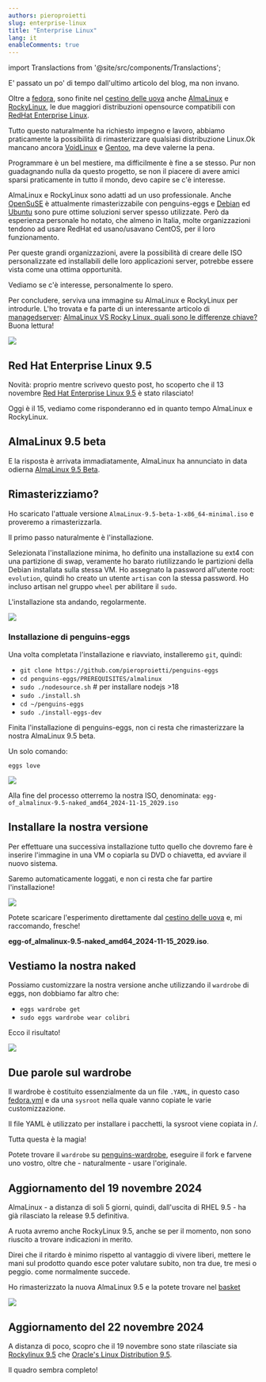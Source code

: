 ```yaml
---
authors: pieroproietti
slug: enterprise-linux
title: "Enterprise Linux"
lang: it
enableComments: true
---
```


import Translactions from '@site/src/components/Translactions';

<Translactions />
E' passato un po' di tempo dall'ultimo articolo del blog, ma non invano. 

Oltre a [fedora](https://www.fedoraproject.org/it/), sono finite nel [cestino delle uova](https://penguins-eggs.net/basket/index.php?p=isos) anche [AlmaLinux](https://almalinux.org) e [RockyLinux](https://rockylinux.org/), le due maggiori distribuzioni opensource compatibili con [RedHat Enterprise Linux](https://www.redhat.com).

Tutto questo naturalmente ha richiesto impegno e lavoro, abbiamo praticamente la possibilità di rimasterizzare qualsiasi distribuzione Linux.Ok mancano ancora [VoidLinux](https://voidlinux.org/) e [Gentoo](https://www.gentoo.org/), ma deve valerne la pena.

Programmare è un bel mestiere, ma difficilmente è fine a se stesso. Pur non guadagnando nulla da questo progetto, se non il piacere di avere amici sparsi praticamente in tutto il mondo, devo capire se c'è interesse.

AlmaLinux e RockyLinux sono adatti ad un uso professionale. Anche [OpenSuSE](https://www.opensuse.org/) è attualmente rimasterizzabile con penguins-eggs e [Debian](https://www.debian.org) ed [Ubuntu](https://ubuntu.com/) sono pure ottime soluzioni server spesso utilizzate. Però da esperienza personale ho notato, che almeno in Italia, molte organizzazioni tendono ad usare RedHat ed usano/usavano CentOS, per il loro funzionamento. 

Per queste grandi organizzazioni, avere la possibilità di creare delle ISO personalizzate ed installabili delle loro applicazioni server, potrebbe essere vista come una ottima opportunità.

Vediamo se c'è interesse, personalmente lo spero.

Per concludere, serviva una immagine su AlmaLinux e RockyLinux per introdurle. L'ho trovata e fa parte di un interessante articolo di [managedserver](https://managedserver.it): [AlmaLinux VS Rocky Linux, quali sono le differenze chiave?](https://managedserver.it/almalinux-vs-rocky-linux-quali-sono-le-differenze-chiave/#Differenze_chiave_tra_AlmaLinux_e_Rocky_Linux) Buona lettura!

![](https://cdn-gdbgh.nitrocdn.com/XsjHqdZrwNOTMrKVooDNBYYdgGozsmFz/assets/images/optimized/rev-c7dc79f/managedserver.it/wp-content/uploads/2022/09/almalinux-vs-rockylinux-1536x864.png)

## Red Hat Enterprise Linux 9.5

Novità: proprio mentre scrivevo questo post, ho scoperto che il 13 novembre [Red Hat Enterprise Linux 9.5](https://distrowatch.com/?newsid=12289) è stato rilasciato!

Oggi è il 15, vediamo come risponderanno ed in quanto tempo AlmaLinux e RockyLinux.

## AlmaLinux 9.5 beta

E la risposta è arrivata immadiatamente, AlmaLinux ha annunciato in data odierna [AlmaLinux 9.5 Beta](https://almalinux.org/blog/2024-10-15-announcing-95-beta/).

## Rimasterizziamo?

Ho scaricato l'attuale versione `AlmaLinux-9.5-beta-1-x86_64-minimal.iso` e proveremo a rimasterizzarla.

Il primo passo naturalmente è l'installazione. 

Selezionata l'installazione minima, ho definito una installazione su ext4 con una partizione di swap, veramente ho barato riutilizzando le partizioni della Debian installata sulla stessa VM. Ho assegnato la password all'utente root: `evolution`, quindi ho creato un utente `artisan` con la stessa password. Ho incluso artisan nel gruppo `wheel` per abilitare il `sudo`.

L'installazione sta andando, regolarmente.

![](/images/almalinux-9.5-beta-installing.png)

### Installazione di penguins-eggs
Una volta completata l'installazione e riavviato, installeremo `git`, quindi:

* `git clone https://github.com/pieroproietti/penguins-eggs`
* `cd penguins-eggs/PREREQUISITES/almalinux`
* `sudo ./nodesource.sh` # per installare nodejs >18
* `sudo ./install.sh`
* `cd ~/penguins-eggs`
* `sudo ./install-eggs-dev`

Finita l'installazione di penguins-eggs, non ci resta che rimasterizzare la nostra 
AlmaLinux 9.5 beta. 

Un solo comando:

`eggs love`

![](/images/almalinux-9.5-beta-producing.png)

Alla fine del processo otterremo la nostra ISO, denominata: `egg-of_almalinux-9.5-naked_amd64_2024-11-15_2029.iso`

## Installare la nostra versione
Per effettuare una successiva installazione tutto quello che dovremo fare è inserire l'immagine in una VM o copiarla su DVD o chiavetta, ed avviare il nuovo sistema.

Saremo automaticamente loggati, e non ci resta che far partire l'installazione!

![](/images/almalinux-9.5-beta-reinstalling.png)


Potete scaricare l'esperimento direttamente dal [cestino delle uova](https://penguins-eggs.net/basket/index.php?p=isos) e, mi raccomando, fresche! 

**egg-of_almalinux-9.5-naked_amd64_2024-11-15_2029.iso**.

## Vestiamo la nostra naked

Possiamo customizzare la nostra versione anche utilizzando il `wardrobe` di eggs,
non dobbiamo far altro che:

* `eggs wardrobe get`
* `sudo eggs wardrobe wear colibri`

Ecco il risultato!

![](/images/almalinux-9.5-colibri.png)

## Due parole sul wardrobe

Il wardrobe è costituito essenzialmente da un file `.YAML`, in questo caso [fedora.yml](https://github.com/pieroproietti/penguins-wardrobe/blob/main/costumes/colibri/fedora.yml) e da una `sysroot`
nella quale vanno copiate le varie customizzazione.

Il file YAML è utilizzato per installare i pacchetti, la sysroot viene 
copiata in /.

Tutta questa è la magia!

Potete trovare il `wardrobe` su [penguins-wardrobe](https://github.com/pieroproietti/penguins-wardrobe),
eseguire il fork e farvene uno vostro, oltre che - naturalmente - usare l'originale.

## Aggiornamento del 19 novembre 2024

AlmaLinux - a distanza di soli 5 giorni, quindi, dall'uscita di RHEL 9.5 - ha già rilasciato la release 9.5 definitiva. 

A ruota avremo anche RockyLinux 9.5, anche se per il momento, non sono riuscito a trovare indicazioni in merito.

Direi che il ritardo è minimo rispetto al vantaggio di vivere liberi, mettere le mani sul prodotto quando esce poter valutare subito, non tra due, tre mesi o peggio. come normalmente succede.

Ho rimasterizzato la nuova AlmaLinux 9.5 e la potete trovare nel [basket](https://penguins-eggs.net/basket/index.php?p=isos)

![](https://almalinux.org/blog-images/2024/2024-11-18-almalinux-9-5-stable.png)

## Aggiornamento del 22 novembre 2024
A distanza di poco, scopro che il 19 novembre sono state rilasciate sia 
[Rockylinux 9.5](https://rockylinux.org/news/rocky-linux-9-5-ga-release)
che [Oracle's Linux Distribution 9.5](https://blogs.oracle.com/linux/post/announcing-oracle-linux-9-update-5-general-availability).

Il quadro sembra completo!


